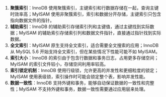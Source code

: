 1. **聚簇索引**：InnoDB 使用聚簇索引，主键索引和行数据存储在一起，查询主键时效率高；MyISAM 使用非聚簇索引，索引和数据分开存储，主键索引只包含指向数据文件的指针。
2. **辅助索引**：InnoDB 的辅助索引存储索引列和主键值，通过主键找到实际数据；MyISAM 的辅助索引存储索引列和数据文件指针，直接通过指针找到实际数据。
3. **全文索引**：MyISAM 原生支持全文索引，适合需要全文搜索的应用；InnoDB 从 MySQL 5.6 开始支持全文索引，但在某些情况下性能可能不如 MyISAM。
4. **索引大小**：InnoDB 的索引由于包含行数据和事务日志，占用更多存储空间；MyISAM 的索引文件较小，存储空间利用率较高。
5. **索引锁定机制**：InnoDB 使用行级锁，允许更高的并发性和更细粒度的锁定；MyISAM 使用表级锁，索引操作时可能会锁定整个表，影响并发性能。
6. **数据一致性**：InnoDB 支持外键和事务，能够自动保证数据的一致性和完整性；MyISAM 不支持外键和事务，数据一致性需要通过应用层来处理。
